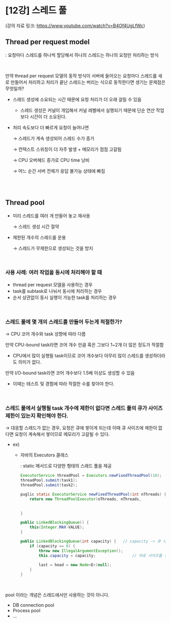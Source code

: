 # [12강] 스레드 풀
(강의 자료 링크: https://www.youtube.com/watch?v=B4Of4UgLfWc)

## Thread per request model

: 요청마다 스레드를 하나씩 할당해서 하나의 스레드는 하나의 요청만 처리하는 방식

<br/>

만약 thread per request 모델의 동작 방식이 서버에 들어오는 요청마다 스레드를 새로 만들어서 처리하고 처리가 끝난 스레드는 버리는 식으로 동작한다면 생기는 문제점은 무엇일까?

- 스레드 생성에 소요되는 시간 때문에 요청 처리가 더 오래 걸릴 수 있음
    - 스레드 생성은 커널이 개입해서 커널 레벨에서 실행되기 때문에 단순 연산 작업보다 시간이 더 소요된다.
- 처리 속도보다 더 빠르게 요청이 늘어나면

  → 스레드가 계속 생성되어 스레드 수가 증가

  → 컨텍스트 스위칭이 더 자주 발생 + 메모리가 점점 고갈됨

  → CPU 오버헤드 증가로 CPU time 낭비

  → 어느 순간 서버 전체가 응답 불가능 상태에 빠짐

<br/><br/>

## Thread pool

- 미리 스레드를 여러 개 만들어 놓고 재사용

  → 스레드 생성 시간 절약

- 제한된 개수의 스레드를 운용

  → 스레드가 무제한으로 생성되는 것을 방지

<br/>

### 사용 사례: 여러 작업을 동시에 처리해야 할 때

- thread per request 모델을 사용하는 경우
- task를 subtask로 나눠서 동시에 처리하는 경우
- 순서 상관없이 동시 실행이 가능한 task를 처리하는 경우

<br/>

### 스레드 풀에 몇 개의 스레드를 만들어 두는게 적절한가?

→ CPU 코어 개수와 task 성향에 따라 다름

만약 CPU-bound task라면 코어 개수 만큼 혹은 그보다 1~2개 더 많은 정도가 적절함

- CPU에서 많이 실행될 task이므로 코어 개수보다 아무리 많이 스레드를 생성하더라도 의미가 없다.

만약 I/O-bound task라면 코어 개수보다 1.5배 이상도 생성할 수 있음

- 이때는 테스트 및 경험에 따라 적절한 수를 찾아야 한다.

<br/>

### 스레드 풀에서 실행될 task 개수에 제한이 없다면 스레드 풀의 큐가 사이즈 제한이 있는지 확인해야 한다.

→ 대응할 스레드가 없는 경우, 요청은 큐에 쌓이게 되는데 이때 큐 사이즈에 제한이 없다면 요청이 계속해서 쌓이므로 메모리가 고갈될 수 있다.

- ex)
    - 자바의 Executors 클래스

      : static 메서드로 다양한 형태의 스레드 풀을 제공

        ```java
        ExecutorService threadPool = Executors.newFixedThreadPool(10);
        threadPool.submit(task1);
        threadPool.submit(task2);
        ```

        ```java
        puglic static ExecutorService newFixedThreadPool(int nThreads) {
        	return new ThreadPoolExecutor(nThreads, nThreads,
        																0L, TimeUnit.MILLISECONDS,
        																new LinkedBlockingQueue<Runnable>());
        }
        ```

        ```java
        public LinkedBlockingQueue() {
        	this(Integer.MAX-VALUE);
        }
        
        public LinkedBlockingQueue(int capacity) {   // capacity -> 큐 사이즈
        	if (capacity == 0) {
        		throw new IllegalArgumentException();
        		this.capacity = capacity;                // 따로 사이즈를 설정하지 않으면 MAX_VALUE 값이 기본 값으로 들어가는데,
        																						 // 이때 MAX_VALUE가 20억이 넘어간다. -> 제한이 없는 것과 똑같음
        		last = head = new Node<E>(null);
        	}
        }
        ```

<br/>

pool 이라는 개념은 스레드에서만 사용하는 것이 아니다.

- DB connection pool
- Process pool
- …